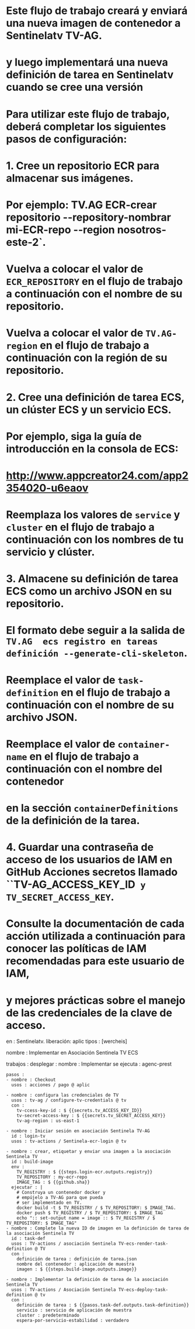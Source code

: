 # Este flujo de trabajo creará y enviará una nueva imagen de contenedor a Sentinelatv TV-AG.
# y luego implementará una nueva definición de tarea en Sentinelatv  cuando se cree una versión
#
# Para utilizar este flujo de trabajo, deberá completar los siguientes pasos de configuración:
#
# 1. Cree un repositorio ECR para almacenar sus imágenes.
#     Por ejemplo:  TV.AG ECR-crear repositorio --repository-nombrar mi-ECR-repo --region nosotros-este-2`.
#     Vuelva a colocar el valor de `ECR_REPOSITORY` en el flujo de trabajo a continuación con el nombre de su repositorio.
#     Vuelva a colocar el valor de `TV.AG-region` en el flujo de trabajo a continuación con la región de su repositorio.
#
# 2. Cree una definición de tarea ECS, un clúster ECS y un servicio ECS.
#     Por ejemplo, siga la guía de introducción en la consola de ECS:
#      http://www.appcreator24.com/app2354020-u6eaov
#     Reemplaza los valores de `service` y` cluster` en el flujo de trabajo a continuación con los nombres de tu servicio y clúster.
#
# 3. Almacene su definición de tarea ECS como un archivo JSON en su repositorio.
#     El formato debe seguir a la salida de `TV.AG  ecs registro en tareas definición --generate-cli-skeleton`.
#     Reemplace el valor de `task-definition` en el flujo de trabajo a continuación con el nombre de su archivo JSON.
#     Reemplace el valor de `container-name` en el flujo de trabajo a continuación con el nombre del contenedor
#     en la sección `containerDefinitions` de la definición de la tarea.
#
# 4. Guardar una contraseña de acceso de los usuarios de IAM en GitHub Acciones secretos llamado ``TV-AG_ACCESS_KEY_ID` y TV_SECRET_ACCESS_KEY`.
#     Consulte la documentación de cada acción utilizada a continuación para conocer las políticas de IAM recomendadas para este usuario de IAM,
#     y mejores prácticas sobre el manejo de las credenciales de la clave de acceso.

en : Sentinelatv.
  liberación: aplic
    tipos : [wercheis]

nombre : Implementar en Asociación Sentinela TV ECS

trabajos :
  desplegar :
    nombre : Implementar
    se ejecuta : agenc-prest

    pasos :
    - nombre : Checkout
      usos : acciones / pago @ aplic

    - nombre : configura las credenciales de TV
      usos : tv-ag / configure-tv-credentials @ tv
      con :
        tv-ccess-key-id : $ {{secrets.tv_ACCESS_KEY_ID}}
        tv-secret-access-key : $ {{secrets.tv_SECRET_ACCESS_KEY}}
        tv-ag-region : us-east-1

    - nombre : Iniciar sesión en asociación Sentinela TV-AG
      id : login-tv
      usos : tv-actions / Sentinela-ecr-login @ tv

    - nombre : crear, etiquetar y enviar una imagen a la asociación Sentinela TV
      id : build-image
      env :
        TV_REGISTRY : $ {{steps.login-ecr.outputs.registry}}
        TV_REPOSITORY : my-ecr-repo
        IMAGE_TAG : $ {{github.sha}}
      ejecutar : |
        # Construya un contenedor docker y
        # empújelo a TV-AG para que pueda
        # ser implementado en TV.
        docker build -t $ TV_REGISTRY / $ TV_REPOSITORY: $ IMAGE_TAG.
        docker push $ TV_REGISTRY / $ TV_REPOSITORY: $ IMAGE_TAG
        echo ":: set-output name = image :: $ TV_REGISTRY / $ TV_REPOSITORY: $ IMAGE_TAG"
    - nombre : Complete la nueva ID de imagen en la definición de tarea de la asociación Sentinela TV
      id : task-def
      usos : TV-actions / asociación Sentinela TV-ecs-render-task-definition @ TV
      con :
        definición de tarea : definición de tarea.json
        nombre del contenedor : aplicación de muestra
        imagen : $ {{steps.build-image.outputs.image}}

    - nombre : Implementar la definición de tarea de la asociación Sentinela TV
      usos : TV-actions / Asociación Sentinela TV-ecs-deploy-task-definition @ tv
      con :
        definición de tarea : $ {{pasos.task-def.outputs.task-definition}}
        servicio : servicio de aplicación de muestra
        cluster : predeterminado
        espera-por-servicio-estabilidad : verdadero
